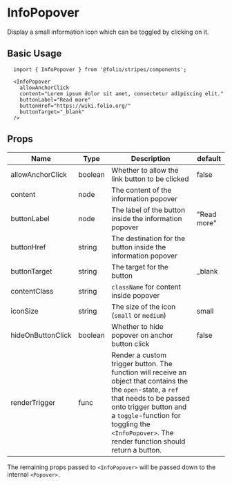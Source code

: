 # InfoPopover
Display a small information icon which can be toggled by clicking on it.

## Basic Usage
```
  import { InfoPopover } from '@folio/stripes/components';

  <InfoPopover
    allowAnchorClick
    content="Lorem ipsum dolor sit amet, consectetur adipiscing elit."
    buttonLabel="Read more"
    buttonHref="https://wiki.folio.org/"
    buttonTarget="_blank"
  />
```
## Props
Name | Type | Description | default
-- | -- | -- | --
allowAnchorClick | boolean | Whether to allow the link button to be clicked | false
content | node | The content of the information popover |
buttonLabel | node | The label of the button inside the information popover | "Read more"
buttonHref | string | The destination for the button inside the information popover |
buttonTarget | string | The target for the button | _blank
contentClass | string | `className` for content inside popover |
iconSize | string | The size of the icon (`small` or `medium`) | small
hideOnButtonClick | boolean | Whether to hide popover on anchor button click | false
renderTrigger | func | Render a custom trigger button. The function will receive an object that contains the the `open`-state, a `ref` that needs to be passed onto trigger button and a `toggle`-function for toggling the `<InfoPopover>`. The render function should return a button. |

The remaining props passed to `<InfoPopover>` will be passed down to the internal `<Popover>`.
